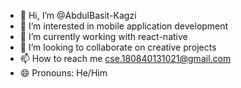 - 👋 Hi, I’m @AbdulBasit-Kagzi
- 👀 I’m interested in mobile application development
- 🌱 I’m currently working with react-native
- 💞️ I’m looking to collaborate on creative projects
- 📫 How to reach me cse.180840131021@gmail.com
- 😄 Pronouns: He/Him

<!---
AbdulBasit-Kagzi/AbdulBasit-Kagzi is a ✨ special ✨ repository because its `README.md` (this file) appears on your GitHub profile.
You can click the Preview link to take a look at your changes.
--->
